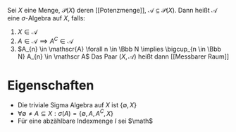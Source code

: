 Sei $X$ eine Menge, $\mathscr P(X)$ deren [[Potenzmenge]], $\mathscr{A} \subseteq \mathscr P(X)$. Dann heißt $\mathscr{A}$ eine $\sigma$-Algebra auf $X$, falls:
1. $X \in \mathscr{A}$
2. $A \in \mathscr{A} \implies A^{C} \in \mathscr{A}$
3. $A_{n} \in \mathscr{A} \forall n \in \Bbb N \implies \bigcup_{n \in \Bbb N} A_{n} \in \mathscr A$
Das Paar $(X, \mathscr{A})$ heißt dann [[Messbarer Raum]]

# Eigenschaften
- Die triviale Sigma Algebra auf $X$ ist $\{\emptyset, X\}$
- $\forall \emptyset \neq A \subseteq X : \sigma({A}) = \{\emptyset, A, A^{C}, X\}$
- Für eine abzählbare Indexmenge $I$ sei $\math$
